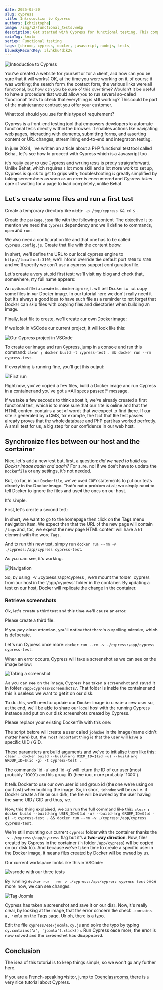 ```yaml
---
date: 2025-03-30
slug: cypress
title: Introduction to Cypress
authors: [christophe]
image: /img/v2/functional_tests.webp
description: Get started with Cypress for functional testing. This comprehensive guide covers setup, running tests with Docker containers, synchronizing your test files, and capturing error screenshots.
mainTag: tests
series: Functional testing
tags: [chrome, cypress, docker, javascript, nodejs, tests]
blueskyRecordKey: 3lvnkku4dik2v
---
```

![Introduction to Cypress](/img/v2/functional_tests.webp)

You've created a website for yourself or for a client, and how can you be sure that it will works?  OK, at the time you were working on it, of course it was working; the search form, the contact form, the various links were all functional, but how can you be sure of this over time? Wouldn't it be useful to have a procedure that would allow you to run several so-called ‘functional’ tests to check that everything is still working?  This could be part of the maintenance contract you offer your customer.

What tool should you use for this type of requirement?

Cypress is a front-end testing tool that empowers developers to automate functional tests directly within the browser. It enables actions like navigating web pages, interacting with elements, submitting forms, and asserting content or URL changes, streamlining end-to-end and integration testing.

In june 2024, I've written an article about a PHP functional test tool called <Link to="/blog/behat-introduction">Behat</Link>, let's see how to proceed with Cypress which is a Javascript tool.

<!-- truncate -->

<AlertBox variant="caution" title="Spoiler alert">
It's really easy to use Cypress and writing tests is pretty straightforward.  Unlike Behat, which requires a lot more skill and a lot more work to set up, Cypress is quick to get to grips with; troubleshooting is greatly simplified by taking screenshots as soon as an error is encountered and Cypress takes care of waiting for a page to load completely, unlike Behat.

</AlertBox>

## Let's create some files and run a first test

Create a temporary directory like `mkdir -p /tmp/cypress && cd $_`.

Create the `package.json` file with the following content. The objective is to mention we need the `cypress` dependency and we'll define to commands, `open` and `run`.

<Snippet filename="package.json" source="./files/package.json" />

We also need a configuration file and that one has to be called `cypress.config.js`. Create that file with the content below.

In short, we'll define the URL to our local cypress engine to `http://localhost:3100`, we'll inform override the default port `3000` to `3100` and we'll specify we don't use a cypress support configuration file.

<Snippet filename="cypress.config.js" source="./files/cypress.config.js" />

Let's create a very stupid first test: we'll visit my blog and check that, somewhere, my full name appears:

<Snippet filename="cypress/e2e/example.cy.js" source="./files/example.cy.js" />

An optional file to create is `.dockerignore`, it will tell Docker to not copy some files in our Docker image. In our tutorial here we don't really need it but it's always a good idea to have such file as a reminder to not forget that Docker can skip files with copying files and directories when building an image.

<Snippet filename=".dockerignore" source="./files/.dockerignore" />

Finally, last file to create, we'll create our own Docker image:

<Snippet filename="Dockerfile" source="./files/Dockerfile" />

If we look in VSCode our current project, it will look like this:

![Our Cypress project in VSCode](./images/vscode.png)

To create our image and run Cypress, jump in a console and run this command: `clear ; docker build -t cypress-test . && docker run --rm cypress-test`.

If everything is running fine, you'll get this output:

![First run](./images/first_run.png)

<AlertBox variant="info" title="">
Right now, you've copied a few files, build a Docker image and run Cypress in a container and you've got a *All specs passed!* message.

If we take a few seconds to think about it, we've already created a first functional test, which is to make sure that our site is online and that the HTML content contains a set of words that we expect to find there.  If our site is generated by a CMS, for example, the fact that the test passes already proves that the whole database and PHP part has worked perfectly. A small test for us, a big step for our confidence in our web host.

</AlertBox>

## Synchronize files between our host and the container

Nice, let's add a new test but, first, a question: *did we need to build our Docker image again and again?* For sure, no! If we don't have to update the `Dockerfile` or any settings, it's not needed.

But, so far, in our `Dockerfile`, we've used `COPY` statements to put our tests directly in the Docker image. That's not a problem at all; we simply need to tell Docker to ignore the files and used the ones on our host.

It's simple.

First, let's create a second test:

<Snippet filename="cypress/e2e/navigation.cy.js" source="./files/navigation.cy.js" />

In short, we want to go to the homepage then click on the **Tags** menu navigation item. We expect then that the URL of the new page will contain `/tags` and, too, we expect the new page HTML content will have a `h1` element with the word `Tags`.

And to run this new test, simply run `docker run --rm -v ./cypress:/app/cypress cypress-test`.

As you can see, it's working.

![Navigation](./images/navigation.png)

<AlertBox variant="info" title="Mounting a volume">
So, by using `-v ./cypress:/app/cypress`, we'll mount the folder `cypress` from our host in the `/app/cypress` folder in the container. By updating a test on our host, Docker will replicate the change in the container.

</AlertBox>

### Retrieve screenshots

Ok, let's create a third test and this time we'll cause an error.

Please create a third file.

<AlertBox variant="caution" title="">
If you pay close attention, you'll notice that there's a spelling mistake, which is deliberate.

</AlertBox>

<Snippet filename="cypress/e2e/joomla.cy.js" source="./files/joomla.cy.js" />

Let's run Cypress once more: `docker run --rm -v ./cypress:/app/cypress cypress-test`.

When an error occurs, Cypress will take a screenshot as we can see on the image below:

![Taking a screenshot](./images/screenshots.png)

As you can see on the image, Cypress has taken a screenshot and saved it in folder `/app/cypress/screenshots/`. That folder is inside the container and this is useless: we want to get it on our disk.

To do this, we'll need to update our Docker image to create a new user so, at the end, we'll be able to share our local host with the running Cypress instance and put on our disk screenshots created by Cypress.

Please replace your existing Dockerfile with this one:

<Snippet filename="Dockerfile" source="./files/Dockerfile.part2" />

The script before will create a user called `johndoe` in the image (name didn't matter here) but, the most important thing is that the user will have a specific UID / GID.

These parameters are build arguments and we've to initialise them like this: `clear ; docker build --build-arg USER_ID=$(id -u) --build-arg GROUP_ID=$(id -g) -t cypress-test .`

<AlertBox variant="info" title="">
The commands `id -u` and `id -g` will return the ID of our user (most probably `1000`) and his group ID (here too, more probably `1000`).

</AlertBox>

It tells Docker to use our own user id and group id (the one we're using on our host) when building the image. So, in short, `johndoe` will be us i.e. if Docker create a file on our disk, the file will be owned by the user having the same UID / GID and thus, we.

Now, this thing explained, we can run the full command like this: `clear ; docker build --build-arg USER_ID=$(id -u) --build-arg GROUP_ID=$(id -g) -t cypress-test . && docker run --rm -v ./cypress:/app/cypress cypress-test`.

We're still mounting our current `cypress` folder with the container thanks the `-v ./cypress:/app/cypress` flag but it's **a two-way direction**. Now, files created by Cypress in the container (in folder `/app/cypress`) will be copied on our disk too. And because we've taken time to create a specific user in the Docker image, it means files created by Docker will be owned by us.

Our current workspace looks like this in VSCode:

![vscode with our three tests](./images/vscode_user.png)

By running `docker run --rm -v ./cypress:/app/cypress cypress-test` once more, now, we can see changes:

![Tag Joomla](./images/tag_joomla.png)

Cypress has taken a screenshot and save it on our disk. Now, it's really clear, by looking at the image, that the error concern the check `-contains a, jomla` on the Tags page. Uh oh, there is a typo.

Edit the file `cypress/e2e/joomla.cy.js` and solve the typo by typing `cy.contains('a', 'joomla').click();`. Run Cypress once more, the error is now solved and the screenshot has disappeared.

## Conclusion

The idea of this tutorial is to keep things simple, so we won't go any further here.

If you are a French-speaking visitor, jump to [Openclassrooms](https://openclassrooms.com/fr/courses/8157231-automatisez-des-tests-fonctionnels-pour-le-web-avec-cypress), there is a very nice tutorial about Cypress.